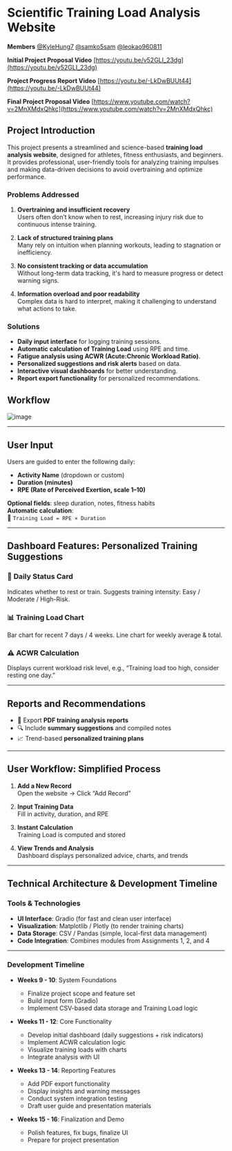 # Scientific Training Load Analysis Website

**Members** [@KyleHung7](https://github.com/KyleHung7) [@samko5sam](https://github.com/samko5sam) [@leokao960811](https://github.com/leokao960811) 

**Initial Project Proposal Video** [https://youtu.be/v52GLI_23dg](https://youtu.be/v52GLI_23dg)

**Project Progress Report Video** [https://youtu.be/-LkDwBUUt44](https://youtu.be/-LkDwBUUt44)

**Final Project Proposal Video** [https://www.youtube.com/watch?v=2MnXMdxQhkc](https://www.youtube.com/watch?v=2MnXMdxQhkc)


## Project Introduction
This project presents a streamlined and science-based **training load analysis website**, designed for athletes, fitness enthusiasts, and beginners. It provides professional, user-friendly tools for analyzing training impulses and making data-driven decisions to avoid overtraining and optimize performance.

### **Problems Addressed**
1. **Overtraining and insufficient recovery**  
   Users often don’t know when to rest, increasing injury risk due to continuous intense training.

2. **Lack of structured training plans**  
   Many rely on intuition when planning workouts, leading to stagnation or inefficiency.

3. **No consistent tracking or data accumulation**  
   Without long-term data tracking, it's hard to measure progress or detect warning signs.

4. **Information overload and poor readability**  
   Complex data is hard to interpret, making it challenging to understand what actions to take.

### **Solutions**
- **Daily input interface** for logging training sessions.
- **Automatic calculation of Training Load** using RPE and time.
- **Fatigue analysis using ACWR (Acute:Chronic Workload Ratio)**.
- **Personalized suggestions and risk alerts** based on data.
- **Interactive visual dashboards** for better understanding.
- **Report export functionality** for personalized recommendations.

## Workflow
![image](https://github.com/user-attachments/assets/42066ec1-50ed-46c3-b759-cc78d9f5ff12)

---

## User Input
Users are guided to enter the following daily:

- **Activity Name** (dropdown or custom)
- **Duration (minutes)**
- **RPE (Rate of Perceived Exertion, scale 1–10)**

**Optional fields**: sleep duration, notes, fitness habits  
**Automatic calculation**:  
📌 `Training Load = RPE × Duration`

---

## Dashboard Features: Personalized Training Suggestions

### 🔹 **Daily Status Card**  
Indicates whether to rest or train. Suggests training intensity: Easy / Moderate / High-Risk.

### 📊 **Training Load Chart**  
Bar chart for recent 7 days / 4 weeks. Line chart for weekly average & total.

### ⚠️ **ACWR Calculation**  
Displays current workload risk level, e.g., “Training load too high, consider resting one day.”

---

## Reports and Recommendations

- 📄 Export **PDF training analysis reports**  
- 🔍 Include **summary suggestions** and compiled notes  
- 📈 Trend-based **personalized training plans**

---

## User Workflow: Simplified Process

1. **Add a New Record**  
   Open the website → Click “Add Record”

2. **Input Training Data**  
   Fill in activity, duration, and RPE

3. **Instant Calculation**  
   Training Load is computed and stored

4. **View Trends and Analysis**  
   Dashboard displays personalized advice, charts, and trends

---

## Technical Architecture & Development Timeline

### **Tools & Technologies**
- **UI Interface**: Gradio (for fast and clean user interface)
- **Visualization**: Matplotlib / Plotly (to render training charts)
- **Data Storage**: CSV / Pandas (simple, local-first data management)
- **Code Integration**: Combines modules from Assignments 1, 2, and 4

---

### **Development Timeline**

- **Weeks 9 - 10**: System Foundations  
  - Finalize project scope and feature set  
  - Build input form (Gradio)  
  - Implement CSV-based data storage and Training Load logic

- **Weeks 11 - 12**: Core Functionality  
  - Develop initial dashboard (daily suggestions + risk indicators)  
  - Implement ACWR calculation logic  
  - Visualize training loads with charts  
  - Integrate analysis with UI

- **Weeks 13 - 14**: Reporting Features  
  - Add PDF export functionality  
  - Display insights and warning messages  
  - Conduct system integration testing  
  - Draft user guide and presentation materials

- **Weeks 15 - 16**: Finalization and Demo  
  - Polish features, fix bugs, finalize UI  
  - Prepare for project presentation

